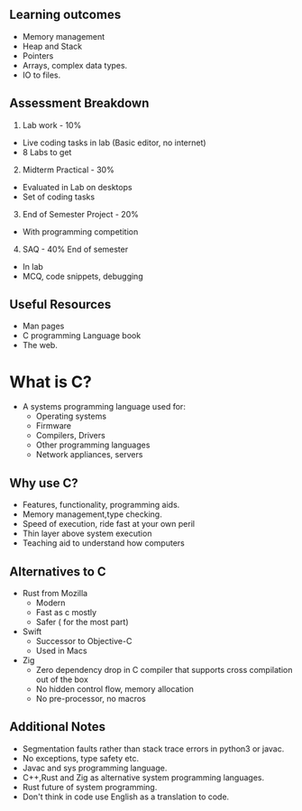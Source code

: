 ## Learning outcomes 

- Memory management 
- Heap and Stack
- Pointers
- Arrays, complex data types.
- IO to files.

## Assessment Breakdown

1. Lab work - 10%
- Live coding tasks in lab (Basic editor, no internet)
- 8 Labs to get
2. Midterm Practical - 30%
- Evaluated in Lab on desktops
- Set of coding tasks
3. End of Semester Project - 20%
- With programming competition 
4. SAQ - 40% End of semester
- In lab
- MCQ, code snippets, debugging


## Useful Resources

- Man pages
- C programming Language book
- The web.

# What is C?

- A systems programming language used for:
	- Operating systems
	- Firmware
	- Compilers, Drivers
	- Other programming languages
	- Network appliances, servers
## Why use C?

- Features, functionality, programming aids.
- Memory management,type checking.
- Speed of execution, ride fast at your own peril
- Thin layer above system execution 
- Teaching aid to understand how computers 

## Alternatives to C

- Rust from Mozilla
	- Modern
	- Fast as c mostly
	- Safer ( for the most part)
- Swift 
	- Successor to Objective-C
	- Used in Macs
- Zig 
	- Zero dependency drop in C compiler that supports cross compilation out of the box
	- No hidden control flow, memory allocation
	- No pre-processor, no macros

## Additional Notes

- Segmentation faults rather than stack trace errors in python3 or javac.
- No exceptions, type safety etc.
- Javac and sys programming language.
- C++,Rust and Zig as alternative system programming languages.
- Rust future of system programming.
- Don't think in code use English as a translation to code. 